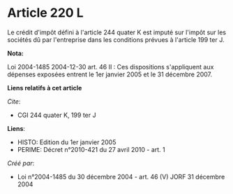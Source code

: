 # Article 220 L

Le crédit d'impôt défini à l'article 244 quater K est imputé sur l'impôt sur les sociétés dû par l'entreprise dans les
conditions prévues à l'article 199 ter J.

**Nota:**

Loi 2004-1485 2004-12-30 art. 46 II : Ces dispositions s'appliquent aux dépenses exposées entrent le 1er janvier 2005 et le
31 décembre 2007.

**Liens relatifs à cet article**

_Cite_:

  - CGI 244 quater K, 199 ter J

**Liens**:

  - HISTO: Edition du 1er janvier 2005
  - PERIME: Décret n°2010-421  du 27 avril 2010 - art. 1

_Créé par_:

  - Loi n°2004-1485 du 30 décembre 2004 - art. 46 (V) JORF 31 décembre 2004
